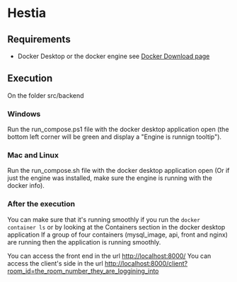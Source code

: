 # Hestia
## Requirements
- Docker Desktop or the docker engine see [Docker Download page](https://www.docker.com/products/docker-desktop/)

## Execution

On the folder src/backend

### Windows

Run the run_compose.ps1 file with the docker desktop application open (the bottom left corner will be green and display a "Engine is runnign tooltip").

### Mac and Linux

Run the run_compose.sh file with the docker desktop application open (Or if just the engine was installed, make sure the engine is running with the docker info).

### After the execution
You can make sure that it's running smoothly if you run the `docker container ls` or by looking at the Containers section in the docker desktop application
If a group of four containers (mysql_image, api, front and nginx) are running then the application is running smoothly.

You can access the front end in the url [http://localhost:8000/](http://localhost:8000/ )
You can access the client's side in the url [http://localhost:8000/client?room_id=the_room_number_they_are_loggining_into](http://localhost:8000/client?room_id=the_room_number_they_are_loggining_into)

